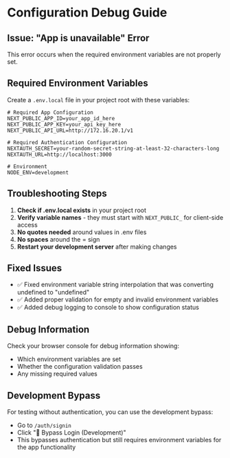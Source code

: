 # Configuration Debug Guide

## Issue: "App is unavailable" Error

This error occurs when the required environment variables are not properly set.

## Required Environment Variables

Create a `.env.local` file in your project root with these variables:

```env
# Required App Configuration
NEXT_PUBLIC_APP_ID=your_app_id_here
NEXT_PUBLIC_APP_KEY=your_api_key_here
NEXT_PUBLIC_API_URL=http://172.16.20.1/v1

# Required Authentication Configuration
NEXTAUTH_SECRET=your-random-secret-string-at-least-32-characters-long
NEXTAUTH_URL=http://localhost:3000

# Environment
NODE_ENV=development
```

## Troubleshooting Steps

1. **Check if .env.local exists** in your project root
2. **Verify variable names** - they must start with `NEXT_PUBLIC_` for client-side access
3. **No quotes needed** around values in .env files
4. **No spaces** around the = sign
5. **Restart your development server** after making changes

## Fixed Issues

- ✅ Fixed environment variable string interpolation that was converting undefined to "undefined"
- ✅ Added proper validation for empty and invalid environment variables
- ✅ Added debug logging to console to show configuration status

## Debug Information

Check your browser console for debug information showing:
- Which environment variables are set
- Whether the configuration validation passes
- Any missing required values

## Development Bypass

For testing without authentication, you can use the development bypass:
- Go to `/auth/signin`
- Click "🚀 Bypass Login (Development)"
- This bypasses authentication but still requires environment variables for the app functionality 